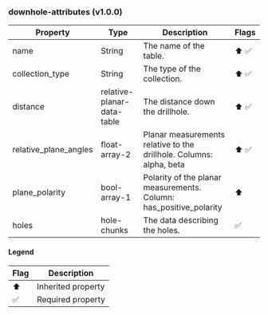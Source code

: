 ### downhole-attributes (v1.0.0)

| Property | Type | Description | Flags |
|---|---|---|---|
| name | String | The name of the table. | ⬆️ ✅ |
| collection_type | String | The type of the collection. | ⬆️ ✅ |
| distance | relative-planar-data-table | The distance down the drillhole. | ⬆️ ✅ |
| relative_plane_angles | float-array-2 | Planar measurements relative to the drillhole. Columns: alpha, beta | ⬆️ ✅ |
| plane_polarity | bool-array-1 | Polarity of the planar measurements. Column: has_positive_polarity | ⬆️ |
| holes | hole-chunks | The data describing the holes. | ✅ |


#### Legend

| Flag | Description |
| --- | --- |
| ⬆️ | Inherited property |
| ✅ | Required property |

